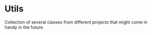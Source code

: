 # Utils
Collection of several classes from different projects that might come in handy in the future.
